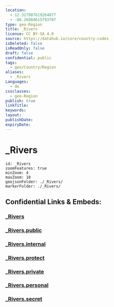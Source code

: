 ```yaml
---
location:
  - 12.327907619264877
  - -86.26984615793707
type: geo-Region
title: _Rivers
license: CC BY-SA 4.0
source: https://datahub.io/core/country-codes
isDeleted: false
isReadOnly: false
draft: false
confidential: public
tags:
  - geo/Country/Region
aliases:
  - _Rivers
Languages:
  - de
cssclasses:
  - geo-Region
publish: true
linkTitle:
keywords:
layout:
publishDate:
expiryDate:
---
```


# _Rivers

```leaflet
id: _Rivers
zoomFeatures: true 
minZoom: 4 
maxZoom: 18
geojsonFolder: ./_Rivers/
markerFolder: ./_Rivers/
```


## Confidential Links & Embeds: 

### [_Rivers](/_Standards/Earth/Continent/America~Central/Nicaragua/departments~Nicaragua/Granada/_Rivers.md) 

### [_Rivers.public](/_public/Earth/Continent/America~Central/Nicaragua/departments~Nicaragua/Granada/_Rivers.public.md) 

### [_Rivers.internal](/_internal/Earth/Continent/America~Central/Nicaragua/departments~Nicaragua/Granada/_Rivers.internal.md) 

### [_Rivers.protect](/_protect/Earth/Continent/America~Central/Nicaragua/departments~Nicaragua/Granada/_Rivers.protect.md) 

### [_Rivers.private](/_private/Earth/Continent/America~Central/Nicaragua/departments~Nicaragua/Granada/_Rivers.private.md) 

### [_Rivers.personal](/_personal/Earth/Continent/America~Central/Nicaragua/departments~Nicaragua/Granada/_Rivers.personal.md) 

### [_Rivers.secret](/_secret/Earth/Continent/America~Central/Nicaragua/departments~Nicaragua/Granada/_Rivers.secret.md)

